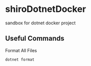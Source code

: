 # shiroDotnetDocker

sandbox for dotnet docker project

## Useful Commands

Format All Files

```bash
dotnet format
```
